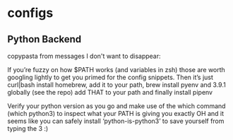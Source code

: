 # configs

## Python Backend

copypasta from messages I don't want to disappear:

If you’re fuzzy on how $PATH works (and variables in zsh) those are worth googling lightly to get you primed for the config snippets.
Then it’s just curl|bash install homebrew, add it to your path, brew install pyenv and 3.9.1 globally (see the repo) add THAT to your path and finally install pipenv

Verify your python version as you go and make use of the which command (which python3) to inspect what your PATH is giving you exactly
OH and it seems like you can safely install ‘python-is-python3’ to save yourself from typing the 3 :)
